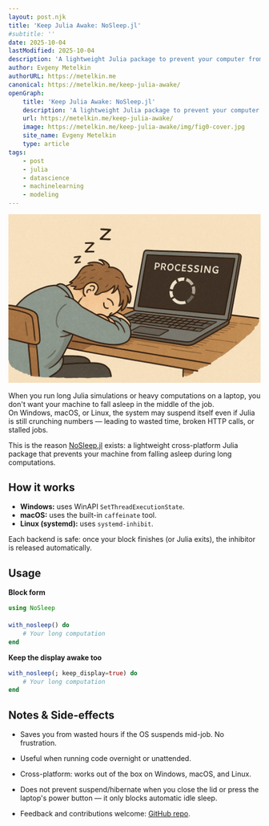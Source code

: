 ```yaml
---
layout: post.njk
title: 'Keep Julia Awake: NoSleep.jl'
#subtitle: ''
date: 2025-10-04
lastModified: 2025-10-04
description: 'A lightweight Julia package to prevent your computer from falling asleep during long-running jobs. Cross-platform (Windows, macOS, Linux), simple API, and safe by design — created for overnight simulations or unattended computations.'
author: Evgeny Metelkin
authorURL: https://metelkin.me
canonical: https://metelkin.me/keep-julia-awake/
openGraph:
    title: 'Keep Julia Awake: NoSleep.jl'
    description: 'A lightweight Julia package to prevent your computer from falling asleep during long-running jobs. Cross-platform (Windows, macOS, Linux), simple API, and safe by design — created for overnight simulations or unattended computations.'
    url: https://metelkin.me/keep-julia-awake/
    image: https://metelkin.me/keep-julia-awake/img/fig0-cover.jpg
    site_name: Evgeny Metelkin
    type: article
tags: 
    - post
    - julia
    - datascience
    - machinelearning
    - modeling
---
```

![Cover](./img/fig0-cover.jpg)

When you run long Julia simulations or heavy computations on a laptop, you don't want your machine to fall asleep in the middle of the job.  
On Windows, macOS, or Linux, the system may suspend itself even if Julia is still crunching numbers — leading to wasted time, broken HTTP calls, or stalled jobs.  

This is the reason [NoSleep.jl](https://github.com/hetalang/NoSleep.jl) exists: a lightweight cross-platform Julia package that prevents your machine from falling asleep during long computations.

## How it works
- **Windows:** uses WinAPI `SetThreadExecutionState`.  
- **macOS:** uses the built-in `caffeinate` tool.  
- **Linux (systemd):** uses `systemd-inhibit`.  

Each backend is safe: once your block finishes (or Julia exits), the inhibitor is released automatically.

## Usage

__Block form__
```julia
using NoSleep

with_nosleep() do
    # Your long computation
end
```

__Keep the display awake too__
```julia
with_nosleep(; keep_display=true) do
    # Your long computation
end
```

## Notes & Side-effects

- Saves you from wasted hours if the OS suspends mid-job. No frustration.

- Useful when running code overnight or unattended.

- Cross-platform: works out of the box on Windows, macOS, and Linux.

- Does not prevent suspend/hibernate when you close the lid or press the laptop's power button — it only blocks automatic idle sleep.

- Feedback and contributions welcome: [GitHub repo](https://github.com/hetalang/NoSleep.jl).